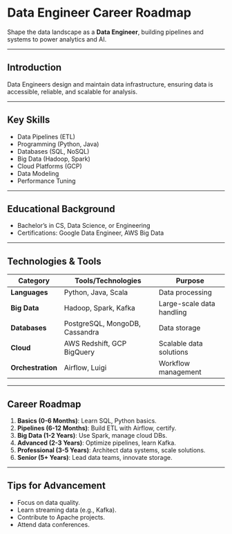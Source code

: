 # Data Engineer Career Roadmap

Shape the data landscape as a **Data Engineer**, building pipelines and systems to power analytics and AI.

---

## Introduction
Data Engineers design and maintain data infrastructure, ensuring data is accessible, reliable, and scalable for analysis.

---

## Key Skills
- Data Pipelines (ETL)
- Programming (Python, Java)
- Databases (SQL, NoSQL)
- Big Data (Hadoop, Spark)
- Cloud Platforms (GCP)
- Data Modeling
- Performance Tuning

---

## Educational Background
- Bachelor’s in CS, Data Science, or Engineering
- Certifications: Google Data Engineer, AWS Big Data

---

## Technologies & Tools
| **Category**         | **Tools/Technologies**                     | **Purpose**                        |
|----------------------|--------------------------------------------|------------------------------------|
| **Languages**        | Python, Java, Scala                        | Data processing                   |
| **Big Data**         | Hadoop, Spark, Kafka                       | Large-scale data handling         |
| **Databases**        | PostgreSQL, MongoDB, Cassandra             | Data storage                      |
| **Cloud**            | AWS Redshift, GCP BigQuery                 | Scalable data solutions           |
| **Orchestration**    | Airflow, Luigi                             | Workflow management               |

---

## Career Roadmap
1. **Basics (0-6 Months)**: Learn SQL, Python basics.  
2. **Pipelines (6-12 Months)**: Build ETL with Airflow, certify.  
3. **Big Data (1-2 Years)**: Use Spark, manage cloud DBs.  
4. **Advanced (2-3 Years)**: Optimize pipelines, learn Kafka.  
5. **Professional (3-5 Years)**: Architect data systems, scale solutions.  
6. **Senior (5+ Years)**: Lead data teams, innovate storage.

---

## Tips for Advancement
- Focus on data quality.
- Learn streaming data (e.g., Kafka).
- Contribute to Apache projects.
- Attend data conferences.